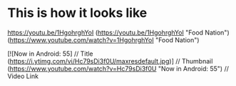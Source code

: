 # This is how it looks like
https://youtu.be/1HgohrghYoI
(https://youtu.be/1HgohrghYoI "Food Nation") 
(https://www.youtube.com/watch?v=1HgohrghYoI "Food Nation") 

[![Now in Android: 55]          // Title
(https://i.ytimg.com/vi/Hc79sDi3f0U/maxresdefault.jpg)] // Thumbnail
(https://www.youtube.com/watch?v=Hc79sDi3f0U "Now in Android: 55")    // Video Link
